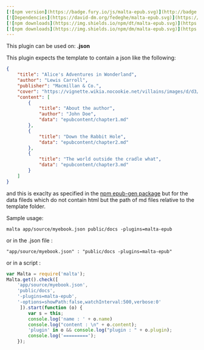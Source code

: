 ```yaml
---
[![npm version](https://badge.fury.io/js/malta-epub.svg)](http://badge.fury.io/js/malta-epub)
[![Dependencies](https://david-dm.org/fedeghe/malta-epub.svg)](https://david-dm.org/fedeghe/malta-epub)
[![npm downloads](https://img.shields.io/npm/dt/malta-epub.svg)](https://npmjs.org/package/malta-epub)
[![npm downloads](https://img.shields.io/npm/dm/malta-epub.svg)](https://npmjs.org/package/malta-epub)  
---  
```


This plugin can be used on: **.json**

This plugin expects the template to contain a json like the following:  
``` json
{
    "title": "Alice's Adventures in Wonderland",
    "author": "Lewis Carroll",
    "publisher": "Macmillan & Co.",
    "cover": "https://vignette.wikia.nocookie.net/villains/images/d/d3/How-to-draw-a-rhino-step-11_1_000000050163_5.jpg/revision/latest/scale-to-width-down/640?cb=20140901173830",
    "content": [
        {
            "title": "About the author",
            "author": "John Doe",
            "data": "epubcontent/chapter1.md"
        },
        {
            "title": "Down the Rabbit Hole",
            "data": "epubcontent/chapter2.md"
        },
        {
            "title": "The world outside the cradle what",
            "data": "epubcontent/chapter3.md"
        }
    ]
}
```
and this is exaclty as specified in the [npm epub-gen package][0] but for the data fileds which do not contain html but the path of md files relative to the template folder.

Sample usage:  
```
malta app/source/myebook.json public/docs -plugins=malta-epub
```
or in the .json file :
```
"app/source/myebook.json" : "public/docs -plugins=malta-epub"
```
or in a script : 
``` js
var Malta = require('malta');
Malta.get().check([
    'app/source/myebook.json',
    'public/docs',
    '-plugins=malta-epub',
    '-options=showPath:false,watchInterval:500,verbose:0'
     ]).start(function (o) {
        var s = this;
        console.log('name : ' + o.name)
        console.log("content : \n" + o.content);
        'plugin' in o && console.log("plugin : " + o.plugin);
        console.log('=========');
    });
```

[0]: https://www.npmjs.com/package/epub-gen